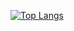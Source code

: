 [![Top Langs](https://github-readme-stats.vercel.app/api/top-langs/?username=seuusername&layout=compact)](https://github.com/seuusername/github-readme-stats)
